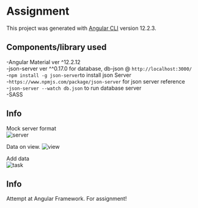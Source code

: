 # Assignment

This project was generated with [Angular CLI](https://github.com/angular/angular-cli) version 12.2.3.

## Components/library used
-Angular Material ver ^12.2.12  
-json-server ver ^^0.17.0 for database, db-json @ `http://localhost:3000/`  
  -`npm install -g json-server`to install json Server   
  -`https://www.npmjs.com/package/json-server` for json server reference  
  -`json-server --watch db.json` to run database server  
-SASS

## Info
Mock server format  
![server](https://user-images.githubusercontent.com/87816481/141360596-42a4409c-4dfe-42cb-a000-9567ef98428e.PNG)  
  
Data on view. 
![view](https://user-images.githubusercontent.com/87816481/141360451-ae897439-d08b-46f1-97c0-8fe0d1b34511.PNG)
  
Add data  
![task](https://user-images.githubusercontent.com/87816481/141361030-6c3e6da1-c30a-4b7a-b001-00f1f36b11e3.PNG)

## Info
Attempt at Angular Framework. For assignment! 





